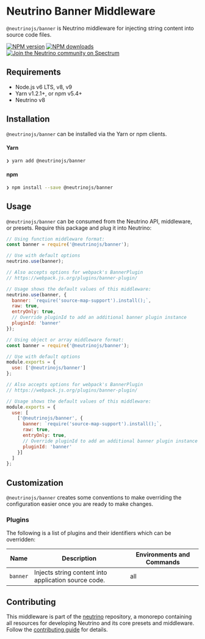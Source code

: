 # Neutrino Banner Middleware

`@neutrinojs/banner` is Neutrino middleware for injecting string content into source code files.

[![NPM version][npm-image]][npm-url]
[![NPM downloads][npm-downloads]][npm-url]
[![Join the Neutrino community on Spectrum][spectrum-image]][spectrum-url]

## Requirements

- Node.js v6 LTS, v8, v9
- Yarn v1.2.1+, or npm v5.4+
- Neutrino v8

## Installation

`@neutrinojs/banner` can be installed via the Yarn or npm clients.

#### Yarn

```bash
❯ yarn add @neutrinojs/banner
```

#### npm

```bash
❯ npm install --save @neutrinojs/banner
```

## Usage

`@neutrinojs/banner` can be consumed from the Neutrino API, middleware, or presets. Require this package
and plug it into Neutrino:

```js
// Using function middleware format:
const banner = require('@neutrinojs/banner');

// Use with default options
neutrino.use(banner);

// Also accepts options for webpack's BannerPlugin
// https://webpack.js.org/plugins/banner-plugin/

// Usage shows the default values of this middleware:
neutrino.use(banner, {
  banner: `require('source-map-support').install();`,
  raw: true,
  entryOnly: true,
  // Override pluginId to add an additional banner plugin instance
  pluginId: 'banner'
});
```

```js
// Using object or array middleware format:
const banner = require('@neutrinojs/banner');

// Use with default options
module.exports = {
  use: ['@neutrinojs/banner']
};

// Also accepts options for webpack's BannerPlugin
// https://webpack.js.org/plugins/banner-plugin/

// Usage shows the default values of this middleware:
module.exports = {
  use: [
    ['@neutrinojs/banner', {
      banner: `require('source-map-support').install();`,
      raw: true,
      entryOnly: true,
      // Override pluginId to add an additional banner plugin instance
      pluginId: 'banner'
    }]
  ]
};
```

## Customization

`@neutrinojs/banner` creates some conventions to make overriding the configuration easier once you are ready to
make changes.

### Plugins

The following is a list of plugins and their identifiers which can be overridden:

| Name | Description | Environments and Commands |
| --- | --- | --- |
| `banner` | Injects string content into application source code. | all |

## Contributing

This middleware is part of the [neutrino](https://github.com/neutrinojs/neutrino) repository, a monorepo
containing all resources for developing Neutrino and its core presets and middleware. Follow the
[contributing guide](https://neutrinojs.org/contributing/) for details.

[npm-image]: https://img.shields.io/npm/v/@neutrinojs/banner.svg
[npm-downloads]: https://img.shields.io/npm/dt/@neutrinojs/banner.svg
[npm-url]: https://npmjs.org/package/@neutrinojs/banner
[spectrum-image]: https://withspectrum.github.io/badge/badge.svg
[spectrum-url]: https://spectrum.chat/neutrino
